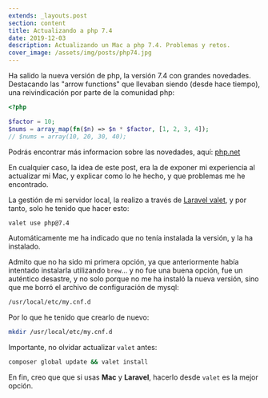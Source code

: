 ```yaml
---
extends: _layouts.post
section: content
title: Actualizando a php 7.4
date: 2019-12-03
description: Actualizando un Mac a php 7.4. Problemas y retos.
cover_image: /assets/img/posts/php74.jpg
---
```


Ha salido la nueva versión de php, la versión 7.4 con grandes novedades. Destacando las "arrow functions" que llevaban siendo (desde hace tiempo), una reivindicación por parte de la comunidad php:

```php 
<?php

$factor = 10;
$nums = array_map(fn($n) => $n * $factor, [1, 2, 3, 4]);
// $nums = array(10, 20, 30, 40);
```

Podrás encontrar más informacion sobre las novedades, aquí: [php.net](https://www.php.net/manual/es/migration74.new-features.php)

En cualquier caso, la idea de este post, era la de exponer mi experiencia al actualizar mi Mac, y explicar como lo he hecho, y que problemas me he encontrado.

La gestión de mi servidor local, la realizo a través de [Laravel valet](https://laravel.com/), y por tanto, solo he tenido que hacer esto:

```bash 
valet use php@7.4
```

Automáticamente me ha indicado que no tenía instalada la versión, y la ha instalado. 

Admito que no ha sido mi primera opción, ya que anteriormente había intentado instalarla utilizando `brew`... y no fue una buena opción, fue un auténtico desastre, y no solo porque no me ha instaló la nueva versión, sino que me borró el archivo de configuración de mysql:

```bash 
/usr/local/etc/my.cnf.d
```

Por lo que he tenido que crearlo de nuevo:

```bash 
mkdir /usr/local/etc/my.cnf.d
```
Importante, no olvidar actualizar `valet` antes:

```bash 
composer global update && valet install
```

En fin, creo que que si usas **Mac** y **Laravel**, hacerlo desde `valet` es la mejor opción.
